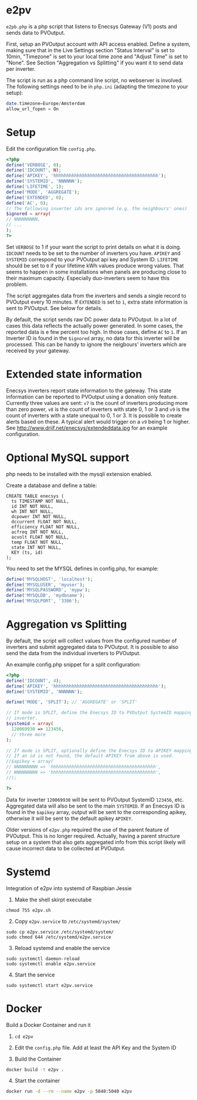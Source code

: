 # e2pv
`e2pb.php` is a php script that listens to Enecsys Gateway (V1)
posts and sends data to PVOutput.

First, setup an PVOutput account with API access enabled. Define a system,
making sure that in the Live Settings section "Status Interval" is set to 10min,
"Timezone" is  set to your local time zone and "Adjust Time" is set to "None".
See Section "Aggregation vs Splitting" if you want it to send data per inverter.

The script is run as a php command line script, no webserver is involved.
The following settings need to be in `php.ini` (adapting the timezone to your
setup):
```php
date.timezone=Europe/Amsterdam
allow_url_fopen = On
```
# Setup
Edit the configuration file `config.php`.
```php
<?php
define('VERBOSE', 0);
define('IDCOUNT', N);
define('APIKEY', 'hhhhhhhhhhhhhhhhhhhhhhhhhhhhhhhhhhhhhhhh');
define('SYSTEMID', 'NNNNNN');
define('LIFETIME', 1);
define('MODE', 'AGGREGATE');
define('EXTENDED', 0);
define('AC', 0);
// The following inverter ids are ignored (e.g. the neighbours' ones)
$ignored = array(
// NNNNNNNNN,
// ...
);
?>
```
Set `VERBOSE` to 1 if your want the script to print details on what it is doing.
`IDCOUNT` needs to be set to the number of inverters you have. `APIKEY` and
`SYSTEMID` correspond to your PVOutput api key and System ID.
`LIFETIME` should be set to `0` if your lifetime kWh values produce wrong
values. That seems to happen in some installations when panels are producing
close to their maximum capacity. Especially duo-inverters seem to have this
problem.

The script aggregates data from the inverters and sends
a single record to PVOutput every 10 minutes.
If `EXTENDED` is set to `1`, extra state information is sent to PVOutput. See
below for details.

By default, the script sends raw DC power data to PVOutput. In a lot of cases
this data reflects the actually power generated. In some cases, the reported
data is e few percent too high. In those cases, define `AC` to `1`.
If an Inverter ID is found in the `$ignored` array, no data for this
inverter will be processed. This can be handy to ignore the
neigbours' inverters which are received by your gateway.

# Extended state information
Enecsys inverters report state information to the gateway. This
state information can be reported to PVOutput using a donation only
feature.  Currently three values are sent: `v7` is the count of
inverters producing more than zero power, `v8` is the count of
inverters with state 0, 1 or 3 and `v9` is the count of inverters
with a state unequal to 0, 1 or 3. It is possible to create alerts
based on these.  A typical alert would trigger on a `v9` being 1 or
higher. See http://www.drijf.net/enecsys/extendeddata.jpg for an
example configuration.

# Optional MySQL support
php needs to be installed with the mysqli extension enabled.

Create a database and define a table:

```MySQL
CREATE TABLE enecsys (
  ts TIMESTAMP NOT NULL,
  id INT NOT NULL,
  wh INT NOT NULL,
  dcpower INT NOT NULL,
  dccurrent FLOAT NOT NULL,
  efficiency FLOAT NOT NULL,
  acfreq INT NOT NULL,
  acvolt FLOAT NOT NULL,
  temp FLOAT NOT NULL,
  state INT NOT NULL,
  KEY (ts, id)
);
````

You need to set the MYSQL defines in config.php, for example:

```php
define('MYSQLHOST', 'localhost');
define('MYSQLUSER', 'myuser');
define('MYSQLPASSWORD', 'mypw');
define('MYSQLDB', 'mydbname');
define('MYSQLPORT', '3306');
```

# Aggregation vs Splitting
By default, the script will collect values from the configured number of
inverters and submit aggregated data to PVOutput. It is possible to also
send the data from the individual inverters to PVOutput.

An example config.php snippet for a split configuration:

```php
<?php
define('IDCOUNT', 4);
define('APIKEY', 'hhhhhhhhhhhhhhhhhhhhhhhhhhhhhhhhhhhhhhhh');
define('SYSTEMID', 'NNNNNN');

define('MODE', 'SPLIT'); // 'AGGREGATE' or 'SPLIT'

// If mode is SPLIT, define the Enecsys ID to PVOutput SystemID mapping for each
// inverter.
$systemid = array(
  120069930 => 123456,
  // three more
);

// If mode is SPLIT, optionally define the Enecsys ID to APIKEY mappings
// If an id is not found, the default APIKEY from above is used.
//$apikey = array(
// NNNNNNNNN => 'hhhhhhhhhhhhhhhhhhhhhhhhhhhhhhhhhhhhhhhh',
// NNNNNNNNN => 'hhhhhhhhhhhhhhhhhhhhhhhhhhhhhhhhhhhhhhhh',
//);

?>
```
Data for inverter `120069930` will be sent to PVOutput SystemID `123456`, etc.
Aggregated data will also be sent to the main `SYSTEMID`.
If an Enecsys ID is found in the `$apikey` array, output will be
sent to the corresponding apikey, otherwise it will be sent to the
default apikey `APIKEY`.

Older versions of `e2pv.php` required the use of the parent feature
of PVOutput. This is no longer required. Actually, having a parent
structure setup on a system that also gets aggregated info from
this script likely will cause incorrect data to be collected at
PVOutput.

# Systemd
Integration of e2pv into systemd of Raspbian Jessie

1. Make the shell skirpt executabe
```shell
chmod 755 e2pv.sh
```
2. Copy `e2pv.service` to `/etc/systemd/system/`
```shell
sudo cp e2pv.service /etc/systemd/system/
sudo chmod 644 /etc/systemd/e2pv.service
```
3. Reload systemd and enable the service
```shell
sudo systemctl daemon-reload
sudo systemctl enable e2pv.service
```
4. Start the service
```shell
sudo systemctl start e2pv.service
```

# Docker
Build a Docker Container and run it

1. `cd e2pv`

2. Edit the `config.php` file. Add at least the API Key and the System ID

3. Build the Container
```sh
docker build -t e2pv .
```

4. Start the container
```sh
docker run -d --rm --name e2pv -p 5040:5040 e2pv
```
